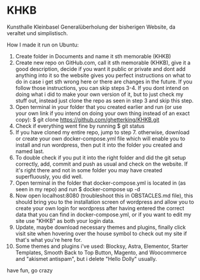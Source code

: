 # KHKB
Kunsthalle Kleinbasel Generalüberholung der bisherigen Website, da veraltet und simplistisch.

How I made it run on Ubuntu:

1. Create folder in Documents and name it sth memorable (KHKB)
2. Create new repo on GitHub.com, call it sth memorable (KHKB), give it a good description, decide if you want it public or private and dont add anything into it so the website gives you perfect instructions on what to do in case i get sth wrong here or there are changes in the future. If you follow those instructions, you can skip steps 3-4. If you dont intend on doing what i did to make your own version of it, but to just check my stuff out, instead just clone the repo as seen in step 3 and skip this step.
3. Open terminal in your folder that you created earlier and run (or use your own link if you intend on doing your own thing instead of an exact copy): $ git clone https://github.com/ghetterking/KHKB.git
4. Check if everything went fine by running $ git status
5. If you have cloned my entire repo, jump to step 7. otherwise, download or create your own docker-compose.yml file which will enable you to install and run wordpress, then put it into the folder you created and named last.
6. To double check if you put it into the right folder and did the git setup correctly, add, commit and push as usual and check on the website. If it's right there and not in some folder you may have created superfluously, you did well.
7. Open terminal in the folder that docker-compose.yml is located in (as seen in my repo) and run $ docker-compose up -d
8. Now open localhost:8080 (troubleshoot this in OBSTACLES.md file), this should bring you to the installation screen of wordpress and allow you to create your own login for wordpress after having entered the correct data that you can find in docker-compose.yml, or if you want to edit my site use "KHKB" as both your login data.
9. Update, maybe download necessary themes and plugins, finally click visit site when hovering over the house symbol to check out my site if that's what you're here for.
10. Some themes and plugins i've used: Blocksy, Astra, Elementor, Starter Templates, Smooth Back to Top Button, Magento,  and Woocommerce and "akismet antispam", but i delete "Hello Dolly" usually.

have fun, go crazy